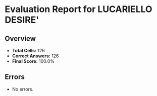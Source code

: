 # Evaluation Report for LUCARIELLO DESIRE'

## Overview

- **Total Cells:** 126
- **Correct Answers:** 126
- **Final Score:** 100.0%

## Errors

- No errors.